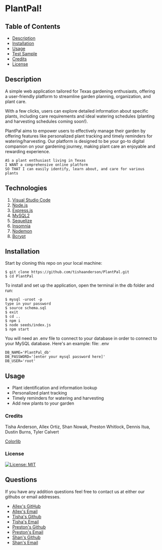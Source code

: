 # PlantPal!

## Table of Contents

- [Description](#description)
- [Installation](#installation)
- [Usage](#usage)
- [Test Sample](#test-sample)
- [Credits](#credits)
- [License](#license)

## Description

A simple web application tailored for Texas gardening enthusiasts, offering a user-friendly platform to streamline garden planning, organization, and plant care. 

With a few clicks, users can explore detailed information about specific plants, including care requirements and ideal watering schedules (planting and harvesting schedules coming soon!). 

PlantPal aims to empower users to effectively manage their garden by offering features like personalized plant tracking and timely reminders for watering/harvesting. Our platform is designed to be your go-to digital companion on your gardening journey, making plant care an enjoyable and rewarding experience.

``````
AS a plant enthusiast living in Texas
I WANT a comprehensive online platform
SO THAT I can easily identify, learn about, and care for various plants
``````
## Technologies
1. [Visual Studio Code](https://code.visualstudio.com/)
2. [Node.js](https://nodejs.org/en/about/)
3. [Express.js](https://www.npmjs.com/package/express)
4. [MySQL2](https://www.npmjs.com/package/mysql2)
5. [Sequelize](https://www.npmjs.com/package/sequelize)
6. [Insomnia](https://www.npmjs.com/package/insomnia)
7. [Nodemon](https://www.npmjs.com/package/nodemon)
8. [Bcrypt](https://www.npmjs.com/package/bcrypt)
## Installation
Start by cloning this repo on your local machine:
``````
$ git clone https://github.com/tishaanderson/PlantPal.git
$ cd PlantPal
``````
To install and set up the application, open the terminal in the db folder and run:
``````
$ mysql -uroot -p
type in your password
$ source schema.sql
$ exit
$ cd ..
$ npm i
$ node seeds/index.js
$ npm start
``````
You will need an .env file to connect to your database in order to connect to your MySQL database. Here's an example:
file: .env
```
DB_NAME='PlantPal_db'
DB_PASSWORD='[enter your mysql password here]'
DB_USER='root'
```
## Usage
- Plant identification and information lookup
- Personalized plant tracking
- Timely reminders for watering and harvesting
- Add new plants to your garden

### Credits
Tisha Anderson, Allex Ortiz, Shan Nowak, Preston Whitlock,
Dennis Itua, Dustin Burns, Tyler Calvert

[Colorlib](https://colorlib.com/wp/free-bootstrap-registration-forms/)

### License

[![License: MIT](https://img.shields.io/badge/License-MIT-yellow.svg)](https://opensource.org/licenses/MIT)

## Questions
If you have any addition questions feel free to contact us at either our githubs or email addresses.
- [Allex's GitHub](https://github.com/allexortiz)
- [Allex's Email](allex.ortiz@outlook.com)
- [Tisha's Github](https://github.com/tishaanderson)
- [Tisha's Email](anderson.tisha23@gmail.com)
- [Preston's Github](https://github.com/Pwhitlock131)
- [Preston's Email](Pwhitlock131@gmail.com)
- [Shan's Github](https://github.com/scnowak)
- [Shan's Email](shan.nowak93@gmail.com)